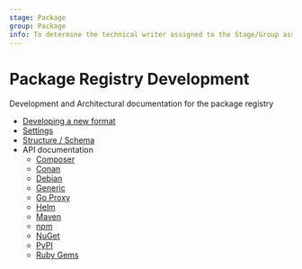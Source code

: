 ```yaml
---
stage: Package
group: Package
info: To determine the technical writer assigned to the Stage/Group associated with this page, see https://about.gitlab.com/handbook/engineering/ux/technical-writing/#assignments
---
```


# Package Registry Development

Development and Architectural documentation for the package registry

- [Developing a new format](new_format_development.md)
- [Settings](settings.md)
- [Structure / Schema](structure.md)
- API documentation
  - [Composer](../../api/packages/composer.md)
  - [Conan](../../api/packages/conan.md)
  - [Debian](../../api/packages/debian.md)
  - [Generic](../../user/packages/generic_packages/index.md)
  - [Go Proxy](../../api/packages/go_proxy.md)
  - [Helm](../../api/packages/helm.md)
  - [Maven](../../api/packages/maven.md)
  - [npm](../../api/packages/npm.md)
  - [NuGet](../../api/packages/nuget.md)
  - [PyPI](../../api/packages/pypi.md)
  - [Ruby Gems](../../api/packages/rubygems.md)
